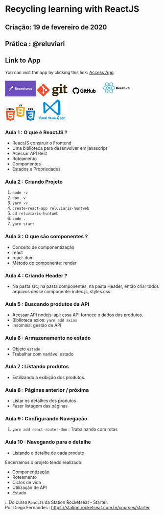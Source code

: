 
# Recycling learning with ReactJS

## Criação: 19 de fevereiro de 2020
## Prática : @reluviari

## Link to App
You can visit the app by clicking this link: [Access App](https://reluviaris-huntweb-react.herokuapp.com/).

![Rocketseat](/images/logo-rocketseat.png)
![Git](/images/logo-git.png)
![GitHub](/images/logo-github.png)
![React JS](/images/logo-reactjs.jpg)
![HTML-CSS-JS](/images/logo-html-css-js.jpeg)
![VSCode](/images/logo-VSCode.png)

### Aula 1 : O que é ReactJS ?

- ReactJS construir o Frontend
- Uma biblioteca para desenvolver em javascript
- Acessar API Rest
- Roteamento
- Componentes
- Estados e Propriedades

### Aula 2 : Criando Projeto

1. `node -v`
2. `npm -v`
3. `yarn -v`
4. `create-react-app reluviaris-huntweb`
5. `cd reluviaris-huntweb`
6. `code .`
7. `yarn start`

### Aula 3 : O que são componentes ?

- Conceito de componentização
- react
- react-dom 
- Método do componente: render

### Aula 4 : Criando Header ?

- Na pasta src, na pasta componentes, na pasta Header, então criar todos arquivos desse componente: index.js, styles.css.

### Aula 5 : Buscando produtos da API 

- Acessar API nodejs-api: essa API fornece o dados dos produtos.
- Biblioteca axios: `yarn add axios`
- Insomnia: gestão de API

### Aula 6 : Armazenamento no estado

- Objeto `estado`
- Trabalhar com variável estado

### Aula 7 : Listando produtos

- Estilizando a exibição dos produtos.

### Aula 8 : Páginas anterior / próxima

- Listar os detalhes dos produtos
- Fazer listagem das páginas 

### Aula 9 : Configurando Navegação

1. `yarn add react-router-dom` : Trabalhando com rotas

### Aula 10 : Navegando para o detalhe

- Listando o detalhe de cada produto

Encerramos o projeto tendo realizado:
- Componentização
- Roteamento
- Ciclos de vida
- Utilização de API
- Estado

:. Do curso `ReactJS` da Station Rocketseat - Starter. <br>
Por Diego Fernandes : https://station.rocketseat.com.br/courses/starter
